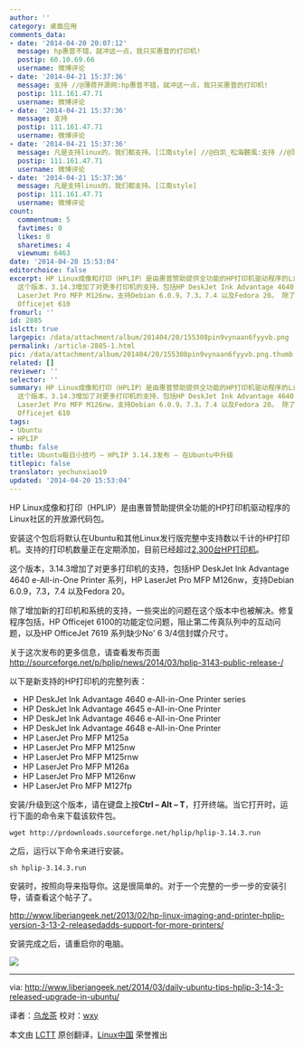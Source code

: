 ```yaml
---
author: ''
category: 桌面应用
comments_data:
- date: '2014-04-20 20:07:12'
  message: hp惠普不错，就冲这一点，我只买惠普的打印机!
  postip: 60.10.69.66
  username: 微博评论
- date: '2014-04-21 15:37:36'
  message: 支持 //@薄荷开源网:hp惠普不错，就冲这一点，我只买惠普的打印机!
  postip: 111.161.47.71
  username: 微博评论
- date: '2014-04-21 15:37:36'
  message: 支持
  postip: 111.161.47.71
  username: 微博评论
- date: '2014-04-21 15:37:36'
  message: 凡是支持linux的，我们都支持。[江南style] //@白凯_松海聽風:支持 //@薄荷开源网:hp惠普不错，就冲这一点，我只买惠普的打印机!
  postip: 111.161.47.71
  username: 微博评论
- date: '2014-04-21 15:37:36'
  message: 凡是支持linux的，我们都支持。[江南style]
  postip: 111.161.47.71
  username: 微博评论
count:
  commentnum: 5
  favtimes: 0
  likes: 0
  sharetimes: 4
  viewnum: 6463
date: '2014-04-20 15:53:04'
editorchoice: false
excerpt: HP Linux成像和打印（HPLIP）是由惠普赞助提供全功能的HP打印机驱动程序的Linux社区的开放源代码包。 安装这个包后将默认在Ubuntu和其他Linux发行版完整中支持数以千计的HP打印机。支持的打印机数量正在定期添加，目前已经超过2,300台HP打印机。
  这个版本，3.14.3增加了对更多打印机的支持，包括HP DeskJet Ink Advantage 4640 e-All-in-One Printer 系列，HP
  LaserJet Pro MFP M126nw，支持Debian 6.0.9，7.3，7.4 以及Fedora 20。 除了增加新的打印机和系统的支持，一些突出的问题在这个版本中也被解决。修复程序包括，HP
  Officejet 610
fromurl: ''
id: 2885
islctt: true
largepic: /data/attachment/album/201404/20/155308pin9vynaan6fyyvb.png
permalink: /article-2885-1.html
pic: /data/attachment/album/201404/20/155308pin9vynaan6fyyvb.png.thumb.jpg
related: []
reviewer: ''
selector: ''
summary: HP Linux成像和打印（HPLIP）是由惠普赞助提供全功能的HP打印机驱动程序的Linux社区的开放源代码包。 安装这个包后将默认在Ubuntu和其他Linux发行版完整中支持数以千计的HP打印机。支持的打印机数量正在定期添加，目前已经超过2,300台HP打印机。
  这个版本，3.14.3增加了对更多打印机的支持，包括HP DeskJet Ink Advantage 4640 e-All-in-One Printer 系列，HP
  LaserJet Pro MFP M126nw，支持Debian 6.0.9，7.3，7.4 以及Fedora 20。 除了增加新的打印机和系统的支持，一些突出的问题在这个版本中也被解决。修复程序包括，HP
  Officejet 610
tags:
- Ubuntu
- HPLIP
thumb: false
title: Ubuntu每日小技巧 – HPLIP 3.14.3发布 – 在Ubuntu中升级
titlepic: false
translator: yechunxiao19
updated: '2014-04-20 15:53:04'
---
```


HP Linux成像和打印（HPLIP）是由惠普赞助提供全功能的HP打印机驱动程序的Linux社区的开放源代码包。


安装这个包后将默认在Ubuntu和其他Linux发行版完整中支持数以千计的HP打印机。支持的打印机数量正在定期添加，目前已经超过[2,300台HP打印机](http://hplipopensource.com/hplip-web/supported_devices/index.html)。


这个版本，3.14.3增加了对更多打印机的支持，包括HP DeskJet Ink Advantage 4640 e-All-in-One Printer 系列，HP LaserJet Pro MFP M126nw，支持Debian 6.0.9，7.3，7.4 以及Fedora 20。


除了增加新的打印机和系统的支持，一些突出的问题在这个版本中也被解决。修复程序包括，HP Officejet 6100的功能定位问题，阻止第二传真队列中的互动问题，以及HP OfficeJet 7619 系列缺少No' 6 3/4信封媒介尺寸。


关于这次发布的更多信息，请查看发布页面<http://sourceforge.net/p/hplip/news/2014/03/hplip-3143-public-release-/>


以下是新支持的HP打印机的完整列表：


* HP DeskJet Ink Advantage 4640 e-All-in-One Printer series
* HP DeskJet Ink Advantage 4645 e-All-in-One Printer
* HP DeskJet Ink Advantage 4646 e-All-in-One Printer
* HP DeskJet Ink Advantage 4648 e-All-in-One Printer
* HP LaserJet Pro MFP M125a
* HP LaserJet Pro MFP M125nw
* HP LaserJet Pro MFP M125rnw
* HP LaserJet Pro MFP M126a
* HP LaserJet Pro MFP M126nw
* HP LaserJet Pro MFP M127fp


安装/升级到这个版本，请在键盘上按**Ctrl – Alt – T**，打开终端。当它打开时，运行下面的命令来下载该软件包。



```
wget http://prdownloads.sourceforge.net/hplip/hplip-3.14.3.run

```

之后，运行以下命令来进行安装。



```
sh hplip-3.14.3.run

```

安装时，按照向导来指导你。这是很简单的。对于一个完整的一步一步的安装引导，请查看这个帖子了。


<http://www.liberiangeek.net/2013/02/hp-linux-imaging-and-printer-hplip-version-3-13-2-releasedadds-support-for-more-printers/>


安装完成之后，请重启你的电脑。


![](/data/attachment/album/201404/20/155308pin9vynaan6fyyvb.png)




---


via: <http://www.liberiangeek.net/2014/03/daily-ubuntu-tips-hplip-3-14-3-released-upgrade-in-ubuntu/>


译者：[乌龙茶](https://github.com/yechunxiao19) 校对：[wxy](https://github.com/wxy)


本文由 [LCTT](https://github.com/LCTT/TranslateProject) 原创翻译，[Linux中国](http://linux.cn/) 荣誉推出